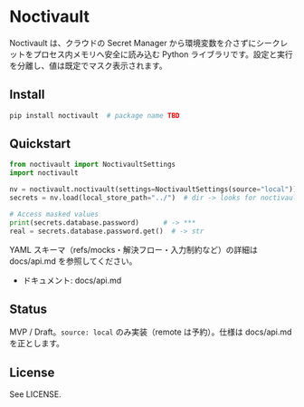 # Noctivault

Noctivault は、クラウドの Secret Manager から環境変数を介さずにシークレットをプロセス内メモリへ安全に読み込む Python ライブラリです。設定と実行を分離し、値は既定でマスク表示されます。

## Install

```bash
pip install noctivault  # package name TBD
```

## Quickstart

```python
from noctivault import NoctivaultSettings
import noctivault

nv = noctivault.noctivault(settings=NoctivaultSettings(source="local"))
secrets = nv.load(local_store_path="../")  # dir -> looks for noctivault.local-store.yaml

# Access masked values
print(secrets.database.password)      # -> ***
real = secrets.database.password.get()  # -> str
```

YAML スキーマ（refs/mocks・解決フロー・入力制約など）の詳細は docs/api.md を参照してください。

- ドキュメント: docs/api.md

## Status

MVP / Draft。`source: local` のみ実装（remote は予約）。仕様は docs/api.md を正とします。

## License

See LICENSE.
